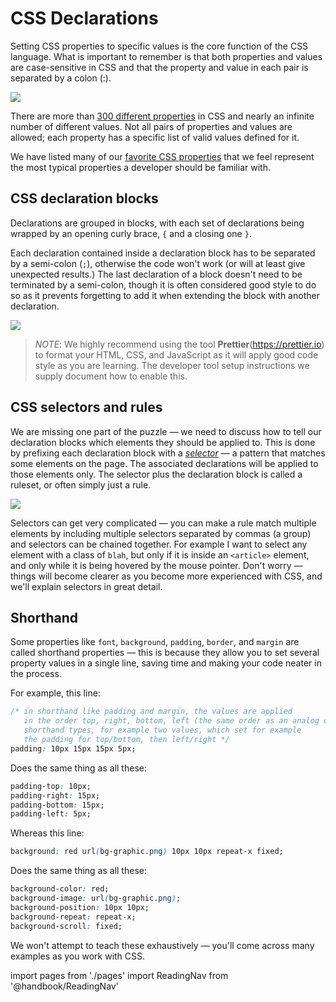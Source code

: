 # CSS Declarations

Setting CSS properties to specific values is the core function of the CSS language. What is important to remember is that both properties and values are case-sensitive in CSS and that the property and value in each pair is separated by a colon (:).

![](https://mdn.mozillademos.org/files/3665/css%20syntax%20-%20declaration.png)

There are more than [300 different properties](https://developer.mozilla.org/en-US/docs/Web/CSS/Reference) in CSS and nearly an infinite number of different values. Not all pairs of properties and values are allowed; each property has a specific list of valid values defined for it.

We have listed many of our [favorite CSS properties](/handbook/curriculum/fundamentals/static-sites/lectures/css-properties-we-like) that we feel represent the most typical properties a developer should be familiar with.

## CSS declaration blocks

Declarations are grouped in blocks, with each set of declarations being wrapped by an opening curly brace, `{` and a closing one `}`.

Each declaration contained inside a declaration block has to be separated by a semi-colon (`;`), otherwise the code won't work (or will at least give unexpected results.) The last declaration of a block doesn't need to be terminated by a semi-colon, though it is often considered good style to do so as it prevents forgetting to add it when extending the block with another declaration.

![](https://mdn.mozillademos.org/files/3667/css%20syntax%20-%20declarations%20block.png)

> _NOTE_: We highly recommend using the tool **Prettier**(https://prettier.io) to format your HTML, CSS, and JavaScript as it will apply good code style as you are learning. The developer tool setup instructions we supply document how to enable this.

## CSS selectors and rules

We are missing one part of the puzzle — we need to discuss how to tell our declaration blocks which elements they should be applied to. This is done by prefixing each declaration block with a [_selector_](https://developer.mozilla.org/en-US/docs/Web/CSS/CSS_Selectors) — a pattern that matches some elements on the page. The associated declarations will be applied to those elements only. The selector plus the declaration block is called a ruleset, or often simply just a rule.

![](https://mdn.mozillademos.org/files/3668/css%20syntax%20-%20ruleset.png)

Selectors can get very complicated — you can make a rule match multiple elements by including multiple selectors separated by commas (a group) and selectors can be chained together. For example I want to select any element with a class of `blah`, but only if it is inside an `<article>` element, and only while it is being hovered by the mouse pointer. Don't worry — things will become clearer as you become more experienced with CSS, and we'll explain selectors in great detail.

## Shorthand

Some properties like `font`, `background`, `padding`, `border`, and `margin` are called shorthand properties — this is because they allow you to set several property values in a single line, saving time and making your code neater in the process.

For example, this line:

```css
/* in shorthand like padding and margin, the values are applied
   in the order top, right, bottom, left (the same order as an analog clock, clock-wise). There are also other 
   shorthand types, for example two values, which set for example
   the padding for top/bottom, then left/right */
padding: 10px 15px 15px 5px;
```

Does the same thing as all these:

```css
padding-top: 10px;
padding-right: 15px;
padding-bottom: 15px;
padding-left: 5px;
```

Whereas this line:

```css
background: red url(bg-graphic.png) 10px 10px repeat-x fixed;
```

Does the same thing as all these:

```css
background-color: red;
background-image: url(bg-graphic.png);
background-position: 10px 10px;
background-repeat: repeat-x;
background-scroll: fixed;
```

We won't attempt to teach these exhaustively — you'll come across many examples as you work with CSS.

import pages from './pages'
import ReadingNav from '@handbook/ReadingNav'

<ReadingNav pages={pages}/>
